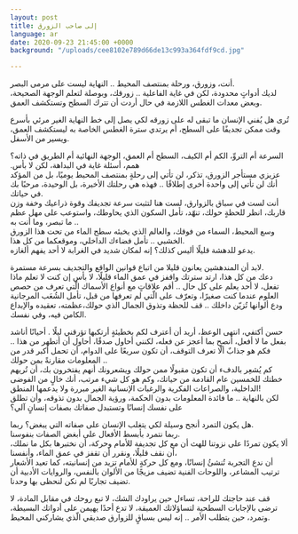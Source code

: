 ```yaml
---
layout: post
title: إلى صاحب الزورق
language: ar
date: 2020-09-23 21:45:00 +0000
background: "/uploads/cee8102e789d66de13c993a364fdf9cd.jpg"

---
```

أنت، وزورق، ورحلة بمنتصف المحيط .. النهاية ليست على مرمى البصر.  
لديك أدواتٍ محدودة، لكن في غاية الفاعلية .. زورقك، وبوصلة لتعلم الوجهة الصحيحة، وبعض معدات الغطس اللازمة في حال أردت أن تترك السطح وتستكشف العمق.

تُرى هل يُفني الإنسان ما تبقى له على زورقه لكي يصل إلى خط النهاية الغير مرئي بأسرع وقت ممكن تجديفًا على السطح، أم يرتدي سترة الغطس الخاصة به ليستكشف العمق، ويسير من الأسفل.

السرعة أم التروِّ، الكم أم الكيف، السطح أم العمق، الوجهة النهائية أم الطريق في ذاته؟  
.همم، أسئلة غاية في البداهة، لكن لا بأس  
عزيزي مستأجر الزورق، تذكر، لن تأتي إلى رحلةٍ بمنتصف المحيط يوميًا، بل من المؤكد أنك لن تأتي إلى واحدة أخرى إطلاقًا .. فهذه هي رحلتك الأخيرة، بل الوحيدة، مرحبًا بك في حياتك.  
أنت لست في سباق بالزوارق، لست هنا لتثبت سرعة تجديفك وقوة ذراعيك وخفة وزن قاربك، انظر للحظةٍ حولك، تنهّد، تأمل السكون الذي يحاوطك، واستوعب على مهل عظم ما تبصر، وما أنت به ..  
وسع المحيط، السماء من فوقك، والعالم الذي يخبئه سطح الماء من تحت هذا الزورق الخشبي .. تأمل فضاءك الداخلي، وموقعكما من كل هذا.  
يدعو للدهشة قليلًا أليس كذلك؟ إنه لمكان شديد في الغرابة لا أحد يفهم ألغازه. 

لابد أن المندهشين يعانون قليلا من اتباع قوانين الواقع والتجديف بسرعة مستمرة.  
دعك من كل هذا، ارتد سترتك واقفز في عمق الماء قليلًا، لا بأس إن كنت لا تعلم ماذا تفعل، لا أحد يعلم على كل حال .. أقم علاقاتٍ مع أنواع الأسماك الّتي تعرف من حصص العلوم عندما كنت صغيرًا، وتعرّف على الّتي لم تعرفها من قبل، تأمل الشُعَب المرجانية ودع ألوانها تُزيّن داخلك .. قف للحظة وتذوق الجمال الذي حولك،عظمته، تعقيده والإبداع الكامن فيه، وفي نفسك.

 حسن أكتفي، انتهى الوعظ، أريد أن أعترف لكم بخطيئةٍ أرتكبها تؤرقني ليلًا . أحيانًا أناشد بفعل ما لا أفعل، أنصح بما أعجز عن فعله، لكنني أحاول صدقًا، أحاول أن أتطهر من هذا .. فكم هو جذابٌ ألّا تعرف التوقف، أن تكون سريعًا على الدوام، أن تحمل أكبر قدر من المعلومات مقارنةً بمن حولك ..  
كم يُشعِر بالدفء أن تكون مقبولًا ممن حولك ويشعرونك أنهم يفتخرون بك، أن تُريهم خطتك للخمسين عام القادمة من حياتك، وكم هو كل شيء مرتب، أنك خالٍ من الفوضى الداخلية، والصراعات الفكرية والرغبات الإنسانية الغير مبررة ولا يدعمها المنطق!  
لكن بالنهاية .. ما فائدة المعلومات بدون الحكمة، ورؤية الجمال بدون تذوقه، وأن تطلق على نفسك إنسانًا وتستبدل صفاتك بصفات إنسانٍ آلي؟

هل يكون التمرد أنجح وسيلة لكي يتغلب الإنسان على صفاته التي يبغض؟ ربما.  
ربما نتمرد بأبسط الأفعال على أبغض الصفات بنفوسنا.  
ألا يكون تمردًا على نزوتنا للهث أن مع كل تجديفة للأمام وحركة، أن نختبرها بكل ما نملك، أن نقف قليلًا، ونقرر أن تقفز في عمق الماء، وأنفسنا،  
أن ندع التجربة تُنشئُ إنسانًا، ومع كل حركةٍ للأمام تزيد من إنسانيته، كما تعيد الأشعار ترتيب المشاعر، واللوحات الفنية تضيف مزيجًا من الألوان بالنفس، والروايات الأدبية أن تضيف تجاربًا لم نكن لنحظى بها وحدنا.

قف عند حاجتك للراحة، تساءل حين يراودك الشك، لا تبع روحك في مقابل المادة، لا ترضى بالإجابات السطحية لتساؤلاتك العميقة، لا تدع أحدًا يهيمن على أدواتك البسيطة، وتمرد، حين يتطلب الأمر .. إنه ليس بسباقٍ للزوارق صديقي الّذي يشاركني المحيط.